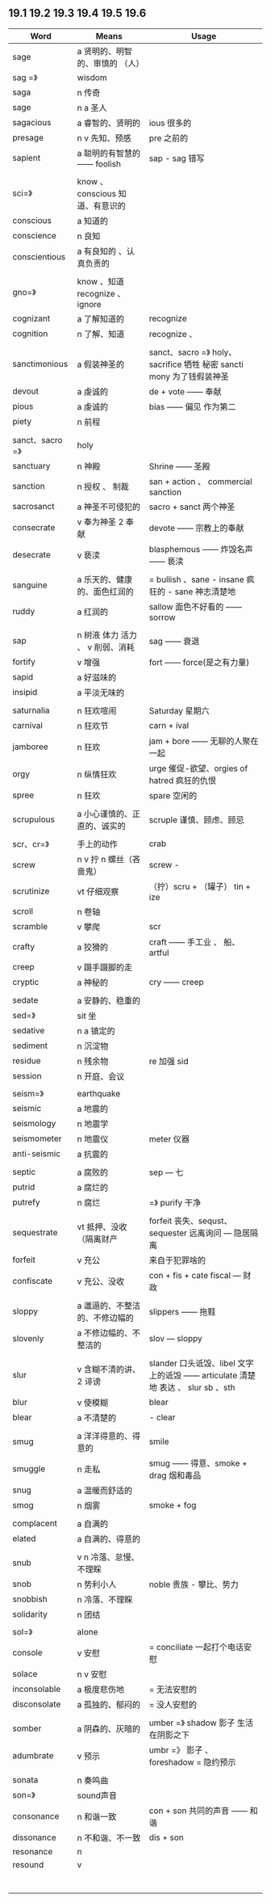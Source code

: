 ##  19.1 19.2 19.3 19.4 19.5 19.6 

| Word           | Means                        | Usage                                    |
| -------------- | ---------------------------- | ---------------------------------------- |
| sage           | a 贤明的、明智的、审慎的 （人）            |                                          |
| sag =》         | wisdom                       |                                          |
| saga           | n 传奇                         |                                          |
| sage           | n a 圣人                       |                                          |
| sagacious      | a 睿智的、贤明的                    | ious 很多的                                 |
| presage        | n v 先知、预感                    | pre 之前的                                  |
| sapient        | a 聪明的有智慧的 —— foolish         | sap - sag 错写                             |
|                |                              |                                          |
| sci=》          | know 、 conscious 知道、有意识的     |                                          |
| conscious      | a 知道的                        |                                          |
| conscience     | n 良知                         |                                          |
| conscientious  | a 有良知的 、认真负责的                |                                          |
|                |                              |                                          |
| gno=》          | know 、知道  recognize 、 ignore |                                          |
| cognizant      | a 了解知道的                      | recognize                                |
| cognition      | n 了解、知道                      | recognize 、                              |
|                |                              |                                          |
| sanctimonious  | a 假装神圣的                      | sanct、sacro =》 holy、sacrifice 牺牲 秘密 sancti mony 为了钱假装神圣 |
| devout         | a 虔诚的                        | de + vote —— 奉献                          |
| pious          | a 虔诚的                        | bias —— 偏见 作为第二                          |
| piety          | n 前程                         |                                          |
|                |                              |                                          |
| sanct、sacro =》 | holy                         |                                          |
| sanctuary      | n 神殿                         | Shrine —— 圣殿                             |
| sanction       | n 授权 、 制裁                    | san + action 、 commercial sanction       |
| sacrosanct     | a 神圣不可侵犯的                    | sacro  + sanct 两个神圣                      |
| consecrate     | v 奉为神圣 2 奉献                  | devote —— 宗教上的奉献                         |
| desecrate      | v 亵渎                         | blasphemous —— 炸毁名声 —— 亵渎                |
|                |                              |                                          |
| sanguine       | a 乐天的、健康的、面色红润的              | = bullish 、sane - insane 疯狂的 - sane 神志清楚地 |
| ruddy          | a 红润的                        | sallow 面色不好看的 —— sorrow                  |
|                |                              |                                          |
| sap            | n 树液 体力 活力 、 v 削弱、消耗         | sag —— 衰退                                |
| fortify        | v 增强                         | fort —— force(是之有力量)                     |
| sapid          | a 好滋味的                       |                                          |
| insipid        | a 平淡无味的                      |                                          |
|                |                              |                                          |
| saturnalia     | n 狂欢喧闹                       | Saturday 星期六                             |
| carnival       | n 狂欢节                        | carn  + ival                             |
| jamboree       | n 狂欢                         | jam + bore —— 无聊的人聚在一起                   |
| orgy           | n 纵情狂欢                       | urge 催促-欲望、orgies of hatred 疯狂的仇恨        |
| spree          | n 狂欢                         | spare 空闲的                                |
|                |                              |                                          |
| scrupulous     | a 小心谨慎的、正直的、诚实的              | scruple 谨慎、顾虑、顾忌                         |
|                |                              |                                          |
| scr、cr=》       | 手上的动作                        | crab                                     |
| screw          | n v 拧 n 螺丝（吝啬鬼）              | screw  -                                 |
| scrutinize     | vt 仔细观察                      | （拧）scru + （罐子） tin + ize                 |
| scroll         | n 卷轴                         |                                          |
| scramble       | v 攀爬                         | scr                                      |
| crafty         | a 狡猾的                        | craft —— 手工业 、 船、artful                  |
| creep          | v 蹑手蹑脚的走                     |                                          |
| cryptic        | a 神秘的                        | cry —— creep                             |
|                |                              |                                          |
| sedate         | a 安静的、稳重的                    |                                          |
| sed=》          | sit 坐                        |                                          |
| sedative       | n a 镇定的                      |                                          |
| sediment       | n 沉淀物                        |                                          |
| residue        | n 残余物                        | re 加强 sid                                |
| session        | n 开庭、会议                      |                                          |
|                |                              |                                          |
| seism=》        | earthquake                   |                                          |
| seismic        | a 地震的                        |                                          |
| seismology     | n 地震学                        |                                          |
| seismometer    | n 地震仪                        | meter 仪器                                 |
| anti-seismic   | a 抗震的                        |                                          |
|                |                              |                                          |
| septic         | a 腐败的                        | sep — 七                                  |
| putrid         | a 腐烂的                        |                                          |
| putrefy        | n 腐烂                         | =》 purify 干净                             |
|                |                              |                                          |
| sequestrate    | vt 抵押、没收（隔离财产                | forfeit 丧失、sequst、sequester 远离询问 — 隐居隔离  |
| forfeit        | v 充公                         | 来自于犯罪啥的                                  |
| confiscate     | v 充公、没收                      | con + fis + cate fiscal — 财政             |
|                |                              |                                          |
| sloppy         | a 邋遢的、不整洁的、不修边幅的             | slippers —— 拖鞋                           |
| slovenly       | a 不修边幅的、不整洁的                 | slov — sloppy                            |
|                |                              |                                          |
| slur           | v 含糊不清的讲、2 诽谤                | slander 口头诋毁、libel 文字上的诋毁 —— articulate 清楚地 表达 、 slur sb 、sth |
| blur           | v 使模糊                        | blear                                    |
| blear          | a 不清楚的                       | - clear                                  |
|                |                              |                                          |
| smug           | a 洋洋得意的、得意的                  | smile                                    |
| smuggle        | n 走私                         | smug —— 得意、smoke + drag 烟和毒品             |
| snug           | a 温暖而舒适的                     |                                          |
| smog           | n 烟雾                         | smoke + fog                              |
|                |                              |                                          |
| complacent     | a 自满的                        |                                          |
| elated         | a 自满的、得意的                    |                                          |
|                |                              |                                          |
| snub           | v n 冷落、怠慢、不理睬                |                                          |
| snob           | n 势利小人                       | noble 贵族 - 攀比、势力                         |
| snobbish       | n 冷落、不理睬                     |                                          |
| solidarity     | n 团结                         |                                          |
|                |                              |                                          |
| sol=》          | alone                        |                                          |
| console        | v 安慰                         | = conciliate 一起打个电话安慰                    |
| solace         | n v 安慰                       |                                          |
| inconsolable   | a 极度悲伤地                      | = 无法安慰的                                  |
| disconsolate   | a 孤独的、郁闷的                    | = 没人安慰的                                  |
|                |                              |                                          |
| somber         | a 阴森的、灰暗的                    | umber =》 shadow 影子 生活在阴影之下               |
| adumbrate      | v 预示                         | umbr =》 影子 、 foreshadow = 隐约预示           |
|                |                              |                                          |
| sonata         | n 奏鸣曲                        |                                          |
| son=》          | sound声音                      |                                          |
| consonance     | n 和谐一致                       | con + son 共同的声音 —— 和谐                    |
| dissonance     | n 不和谐、不一致                    | dis + son                                |
| resonance      | n                            |                                          |
| resound        | v                            |                                          |
|                |                              |                                          |
|                |                              |                                          |
|                |                              |                                          |
|                |                              |                                          |
|                |                              |                                          |
|                |                              |                                          |
|                |                              |                                          |

